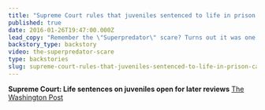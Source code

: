 ```yaml
---
title: "Supreme Court rules that juveniles sentenced to life in prison can have their cases reviewed"
published: true
date: 2016-01-26T19:47:00.000Z
lead_copy: "Remember the \"Superpredator\" scare? Turns out it was one big myth -- and now the Supreme Court has ruled that juveniles sentenced to life in prison can have their cases reviewed. "
backstory_type: backstory
video: the-superpredator-scare
type: backstories
slug: supreme-court-rules-that-juveniles-sentenced-to-life-in-prison-can-have-their-cases-reviewed
---
```


**Supreme Court: Life sentences on juveniles open for later reviews**
[The Washington Post](https://www.washingtonpost.com/politics/courts_law/supreme-court-juveniles-sentenced-to-life-have-option-for-new-reviews/2016/01/25/06e3dfc2-c378-11e5-8965-0607e0e265ce_story.html)

